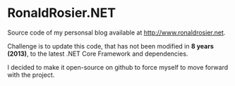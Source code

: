 # RonaldRosier.NET 
Source code of my personsal blog available at http://www.ronaldrosier.net.

Challenge is to update this code, that has not been modified in **8 years (2013)**, to the latest .NET Core Framework and dependencies. 

I decided to make it open-source on github to force myself to move forward with the project.